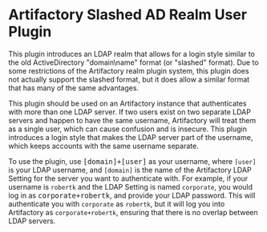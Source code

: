 Artifactory Slashed AD Realm User Plugin
========================================

This plugin introduces an LDAP realm that allows for a login style similar to
the old ActiveDirectory "domain\name" format (or "slashed" format). Due to some
restrictions of the Artifactory realm plugin system, this plugin does not
actually support the slashed format, but it does allow a similar format that has
many of the same advantages.

This plugin should be used on an Artifactory instance that authenticates with
more than one LDAP server. If two users exist on two separate LDAP servers and
happen to have the same username, Artifactory will treat them as a single user,
which can cause confusion and is insecure. This plugin introduces a login style
that makes the LDAP server part of the username, which keeps accounts with the
same username separate.

To use the plugin, use <kbd>[domain]+[user]</kbd> as your username, where
`[user]` is your LDAP username, and `[domain]` is the name of the Artifactory
LDAP Setting for the server you want to authenticate with. For example, if your
username is `robertk` and the LDAP Setting is named `corporate`, you would log
in as <kbd>corporate+robertk</kbd>, and provide your LDAP password. This will
authenticate you with `corporate` as `robertk`, but it will log you into
Artifactory as `corporate+robertk`, ensuring that there is no overlap between
LDAP servers.
